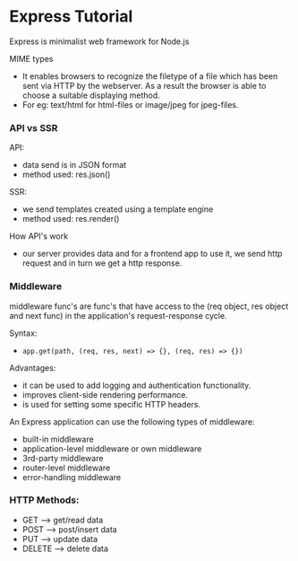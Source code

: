 # Express Tutorial

Express is minimalist web framework for Node.js


MIME types 
- It enables browsers to recognize the filetype of a file which has been sent via HTTP by the webserver. As a result the browser is able to choose a suitable displaying method. 
- For eg: text/html for html-files or image/jpeg for jpeg-files.


### API vs SSR
API:
- data send is in JSON format
- method used: res.json()

SSR:
- we send templates created using a template engine
- method used: res.render()

How API's work
- our server provides data and for a frontend app to use it, we send http request and in turn we get a http response.

### Middleware
middleware func's are func's that have access to the (req object, res object and next func) in the application's request-response cycle.

Syntax:
- `app.get(path, (req, res, next) => {}, (req, res) => {})`

Advantages:
- it can be used to add logging and authentication functionality.
- improves client-side rendering performance.
- is used for setting some specific HTTP headers.

An Express application can use the following types of middleware:
- built-in middleware
- application-level middleware or own middleware
- 3rd-party middleware
- router-level middleware
- error-handling middleware


### HTTP Methods:
- GET --> get/read data
- POST --> post/insert data
- PUT --> update data
- DELETE --> delete data


